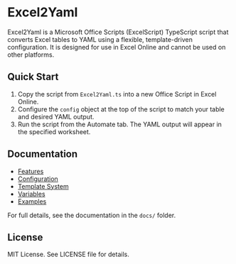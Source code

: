 # Excel2Yaml

Excel2Yaml is a Microsoft Office Scripts (ExcelScript) TypeScript script that converts Excel tables to YAML using a flexible, template-driven configuration. It is designed for use in Excel Online and cannot be used on other platforms.

## Quick Start

1. Copy the script from `Excel2Yaml.ts` into a new Office Script in Excel Online.
2. Configure the `config` object at the top of the script to match your table and desired YAML output.
3. Run the script from the Automate tab. The YAML output will appear in the specified worksheet.

## Documentation

- [Features](docs/features.md)
- [Configuration](docs/configuration.md)
- [Template System](docs/template-system.md)
- [Variables](docs/variables.md)
- [Examples](docs/examples/readme.md)

For full details, see the documentation in the `docs/` folder.

## License

MIT License. See LICENSE file for details.
